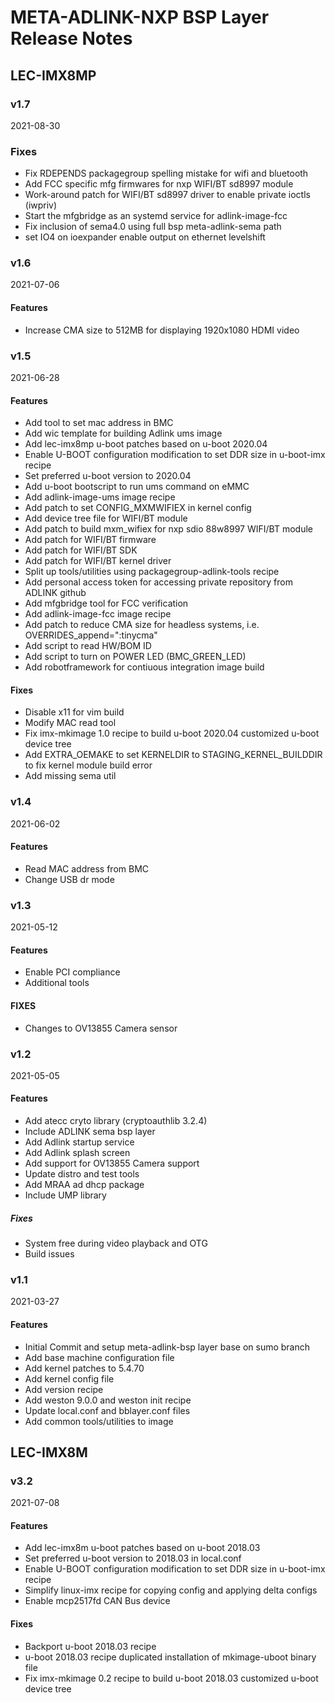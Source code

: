 # META-ADLINK-NXP BSP Layer Release Notes

## LEC-IMX8MP

### v1.7
2021-08-30

### Fixes
- Fix RDEPENDS packagegroup spelling mistake for wifi and bluetooth
- Add FCC specific mfg firmwares for nxp WIFI/BT sd8997 module
- Work-around patch for WIFI/BT sd8997 driver to enable private ioctls (iwpriv)
- Start the mfgbridge as an systemd service for adlink-image-fcc
- Fix inclusion of sema4.0 using full bsp meta-adlink-sema path
- set IO4 on ioexpander enable output on ethernet levelshift

### v1.6
2021-07-06

#### Features
- Increase CMA size to 512MB for displaying 1920x1080 HDMI video

### v1.5
2021-06-28

#### Features
- Add tool to set mac address in BMC
- Add wic template for building Adlink ums image
- Add lec-imx8mp u-boot patches based on u-boot 2020.04
- Enable U-BOOT configuration modification to set DDR size in u-boot-imx recipe
- Set preferred u-boot version to 2020.04
- Add u-boot bootscript to run ums command on eMMC
- Add adlink-image-ums image recipe
- Add patch to set CONFIG_MXMWIFIEX in kernel config
- Add device tree file for WIFI/BT module
- Add patch to build mxm_wifiex for nxp sdio 88w8997 WIFI/BT module
- Add patch for WIFI/BT firmware
- Add patch for WIFI/BT SDK
- Add patch for WIFI/BT kernel driver
- Split up tools/utilities using packagegroup-adlink-tools recipe
- Add personal access token for accessing private repository from ADLINK github
- Add mfgbridge tool for FCC verification
- Add adlink-image-fcc image recipe
- Add patch to reduce CMA size for headless systems, i.e. OVERRIDES_append=":tinycma"
- Add script to read HW/BOM ID
- Add script to turn on POWER LED (BMC_GREEN_LED)
- Add robotframework for contiuous integration image build

#### Fixes
- Disable x11 for vim build
- Modify MAC read tool
- Fix imx-mkimage 1.0 recipe to build u-boot 2020.04 customized u-boot device tree
- Add EXTRA_OEMAKE to set KERNELDIR to STAGING_KERNEL_BUILDDIR to fix kernel module build error
- Add missing sema util

### v1.4
2021-06-02

#### Features
- Read MAC address from BMC
- Change USB dr mode

### v1.3
2021-05-12

#### Features
- Enable PCI compliance
- Additional tools

#### FIXES
- Changes to OV13855 Camera sensor

### v1.2
2021-05-05

#### Features
- Add atecc cryto library (cryptoauthlib 3.2.4)
- Include ADLINK sema bsp layer
- Add Adlink startup service
- Add Adlink splash screen
- Add support for OV13855 Camera support
- Update distro and test tools
- Add MRAA ad dhcp package
- Include UMP library

##### Fixes
- System free during video playback and OTG
- Build issues

### v1.1
2021-03-27

#### Features
- Initial Commit and setup meta-adlink-bsp layer base on sumo branch
- Add base machine configuration file
- Add kernel patches to 5.4.70
- Add kernel config file
- Add version recipe
- Add weston 9.0.0 and weston init recipe
- Update local.conf and bblayer.conf files
- Add common tools/utilities to image



## LEC-IMX8M

### v3.2
2021-07-08

#### Features
- Add lec-imx8m u-boot patches based on u-boot 2018.03
- Set preferred u-boot version to 2018.03 in local.conf
- Enable U-BOOT configuration modification to set DDR size in u-boot-imx recipe
- Simplify linux-imx recipe for copying config and applying delta configs
- Enable mcp2517fd CAN Bus device

#### Fixes
- Backport u-boot 2018.03 recipe
- u-boot 2018.03 recipe duplicated installation of mkimage-uboot binary file
- Fix imx-mkimage 0.2 recipe to build u-boot 2018.03 customized u-boot device tree


